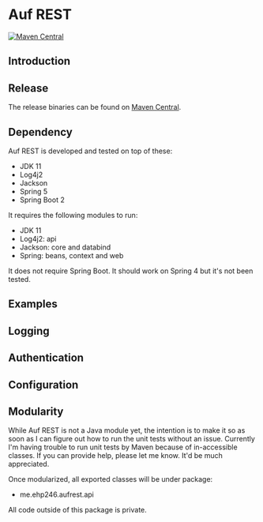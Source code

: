 # Auf REST

[![Maven Central](https://maven-badges.herokuapp.com/maven-central/me.ehp246/auf-rest/badge.svg?style=flat-square)](https://maven-badges.herokuapp.com/maven-central/me.ehp246/auf-rest)

## Introduction
## Release
The release binaries can be found on [Maven Central](https://mvnrepository.com/artifact/me.ehp246/auf-rest).
## Dependency
Auf REST is developed and tested on top of these:
* JDK 11
* Log4j2
* Jackson
* Spring 5
* Spring Boot 2

It requires the following modules to run:
* JDK 11
* Log4j2: api
* Jackson: core and databind
* Spring: beans, context and web

It does not require Spring Boot. It should work on Spring 4 but it's not been tested.

## Examples
## Logging
## Authentication
## Configuration
## Modularity
While Auf REST is not a Java module yet, the intention is to make it so as soon as I can figure out how to run the unit tests without an issue. Currently I'm having trouble to run unit tests by Maven because of in-accessible classes. If you can provide help, please let me know. It'd be much appreciated.

Once modularized, all exported classes will be under package:
* me.ehp246.aufrest.api

All code outside of this package is private.

